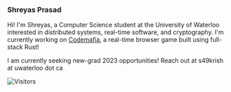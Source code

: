 ### Shreyas Prasad

Hi! I'm Shreyas, a Computer Science student at the University of Waterloo interested in distributed systems, real-time software, and cryptography. I'm currently working on [Codemafia](https://github.com/ShreyasPrasad/codemafia), a real-time browser game built using full-stack Rust!

I am currently seeking new-grad 2023 opportunities! Reach out at s49krish at uwaterloo dot ca

![Visitors](https://visitor-badge.laobi.icu/badge?page_id=ShreyasPrasad.ShreyasPrasad)
<!--
**ShreyasPrasad/ShreyasPrasad** is a ✨ _special_ ✨ repository because its `README.md` (this file) appears on your GitHub profile.

Here are some ideas to get you started:

- 🔭 I’m currently working on ... 
- 🌱 I’m currently learning ...
- 👯 I’m looking to collaborate on ...
- 🤔 I’m looking for help with ...
- 💬 Ask me about ...
- 📫 How to reach me: ...
- 😄 Pronouns: ...
- ⚡ Fun fact: ...
-->
